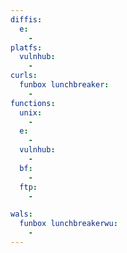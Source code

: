 ```yaml
---
diffis:
  e:
    -
platfs:
  vulnhub:
    -
curls:
  funbox lunchbreaker:
    -
functions:
  unix:
    -
  e:
    -
  vulnhub:
    -
  bf:
    -
  ftp:
    -

wals:
  funbox lunchbreakerwu:
    -
---
```

